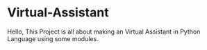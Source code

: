 # Virtual-Assistant
Hello, This Project is all about making an Virtual Assistant in Python Language using some modules.
